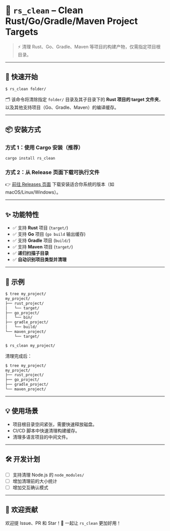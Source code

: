 # 🧹 `rs_clean` – Clean Rust/Go/Gradle/Maven Project Targets

> ⚡ 清理 Rust、Go、Gradle、Maven 等项目的构建产物，仅需指定项目根目录。

---

## 🚀 快速开始

```bash
$ rs_clean folder/
```

🗂 该命令将清除指定 `folder/` 目录及其子目录下的 **Rust 项目的 target 文件夹**，以及其他支持项目（Go、Gradle、Maven）的编译缓存。

---

## 📦 安装方式

### 方式 1：使用 Cargo 安装（推荐）

```bash
cargo install rs_clean
```

### 方式 2：从 Release 页面下载可执行文件

👉 [前往 Releases 页面](https://github.com/your-repo/releases) 下载安装适合你系统的版本（如 macOS/Linux/Windows）。

---

## ✨ 功能特性

* ✅ 支持 **Rust** 项目 (`target/`)
* ✅ 支持 **Go** 项目 (`go build` 输出缓存)
* ✅ 支持 **Gradle** 项目 (`build/`)
* ✅ 支持 **Maven** 项目 (`target/`)
* ✅ **递归扫描子目录**
* ✅ **自动识别项目类型并清理**

---

## 📂 示例

```bash
$ tree my_project/
my_project/
├── rust_project/
│   └── target/
├── go_project/
│   └── bin/
├── gradle_project/
│   └── build/
└── maven_project/
    └── target/
```

```bash
$ rs_clean my_project/
```

清理完成后：

```bash
$ tree my_project/
my_project/
├── rust_project/
├── go_project/
├── gradle_project/
└── maven_project/
```

---

## 💡 使用场景

* 项目根目录空间紧张，需要快速释放磁盘。
* CI/CD 脚本中快速清理构建缓存。
* 清理多语言项目的中间文件。

---

## 🛠️ 开发计划

* [ ] 支持清理 Node.js 的 `node_modules/`
* [ ] 增加清理前的大小统计
* [ ] 增加交互确认模式

---

## 🤝 欢迎贡献

欢迎提 Issue、PR 和 Star！🧡
一起让 `rs_clean` 更加好用！
